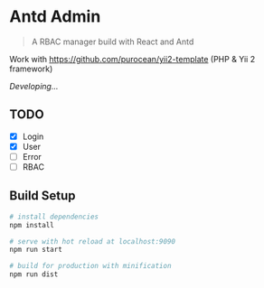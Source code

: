 # Antd Admin
> A RBAC manager build with React and Antd

Work with https://github.com/purocean/yii2-template (PHP & Yii 2 framework)

*Developing...*

## TODO
- [x] Login
- [x] User
- [ ] Error
- [ ] RBAC

## Build Setup

``` bash
# install dependencies
npm install

# serve with hot reload at localhost:9090
npm run start

# build for production with minification
npm run dist
```
